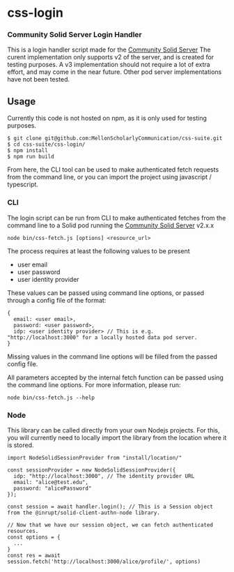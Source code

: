 # css-login
### Community Solid Server Login Handler

This is a login handler script made for the [Community Solid Server](https://github.com/solid/community-server)
The curent implementation only supports v2 of the server, and is created for testing purposes.
A v3 implementation should not require a lot of extra effort, and may come in the near future.
Other pod server implementations have not been tested.

## Usage
Currently this code is not hosted on npm, as it is only used for testing purposes.
```
$ git clone git@github.com:MellonScholarlyCommunication/css-suite.git
$ cd css-suite/css-login/
$ npm install
$ npm run build
```

From here, the CLI tool can be used to make authenticated fetch requests from the command line, or you can import the project using javascript / typescript.

### CLI

The login script can be run from CLI to make authenticated fetches from the command line to a Solid pod running the [Community Solid Server](https://github.com/solid/community-server) v2.x.x

```
node bin/css-fetch.js [options] <resource_url>
```
The process requires at least the following values to be present
- user email
- user password
- user identity provider

These values can be passed using command line options, or passed through a config file of the format: 
```
{
  email: <user email>,
  password: <user password>,
  idp: <user identity provider> // This is e.g. "http://localhost:3000" for a locally hosted data pod server.
}
```
Missing values in the command line options will be filled from the passed config file.

All parameters accepted by the internal fetch function can be passed using the command line options. For more information, please run:

```
node bin/css-fetch.js --help
```


### Node
This library can be called directly from your own Nodejs projects.
For this, you will currently need to locally import the library from the location where it is stored.
```
import NodeSolidSessionProvider from "install/location/"

const sessionProvider = new NodeSolidSessionProvider({
  idp: "http://localhost:3000", // The identity provider URL
  email: "alice@test.edu",
  password: "alicePassword"
});

const session = await handler.login(); // This is a Session object from the @inrupt/solid-client-authn-node library.

// Now that we have our session object, we can fetch authenticated resources.
const options = {
  ...
}
const res = await session.fetch('http://localhost:3000/alice/profile/', options)
```